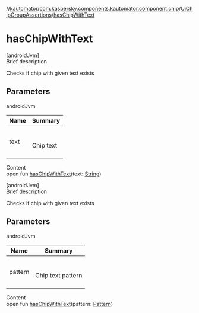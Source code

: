 //[kautomator](../../index.md)/[com.kaspersky.components.kautomator.component.chip](../index.md)/[UiChipGroupAssertions](index.md)/[hasChipWithText](has-chip-with-text.md)



# hasChipWithText  
[androidJvm]  
Brief description  


Checks if chip with given text exists



## Parameters  
  
androidJvm  
  
|  Name|  Summary| 
|---|---|
| text| <br><br>Chip text<br><br>
  
  
Content  
open fun [hasChipWithText](has-chip-with-text.md)(text: [String](https://kotlinlang.org/api/latest/jvm/stdlib/kotlin/-string/index.html))  


[androidJvm]  
Brief description  


Checks if chip with given text exists



## Parameters  
  
androidJvm  
  
|  Name|  Summary| 
|---|---|
| pattern| <br><br>Chip text pattern<br><br>
  
  
Content  
open fun [hasChipWithText](has-chip-with-text.md)(pattern: [Pattern](https://developer.android.com/reference/kotlin/java/util/regex/Pattern.html))  



